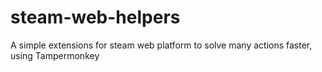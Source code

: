 # steam-web-helpers
A simple extensions for steam web platform to solve many actions faster, using Tampermonkey
